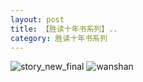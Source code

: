 ```yaml
---
layout: post
title: 【胜读十年书系列】..
category: 胜读十年书系列
---
```

![story_new_final](http://s1r3itzmh.hd-bkt.clouddn.com/img/story_new_final_0322.png)
![wanshan](http://s1r3itzmh.hd-bkt.clouddn.com/img/wanshan.png)





  




